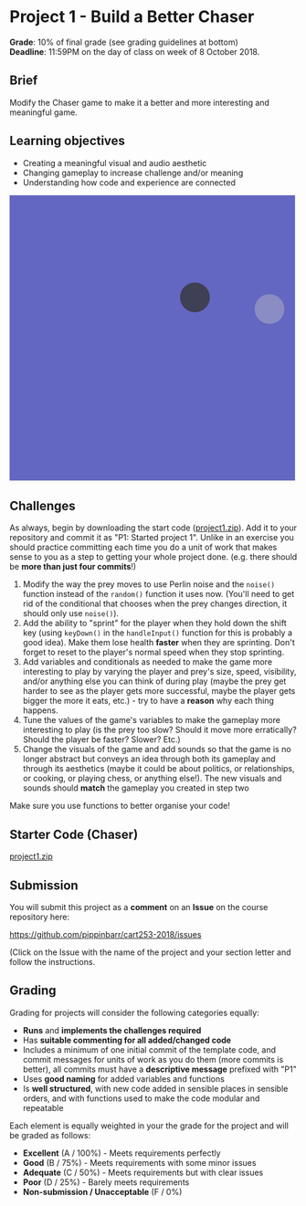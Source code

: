 # Project 1 - Build a Better Chaser

__Grade__: 10% of final grade (see grading guidelines at bottom)  
__Deadline__: 11:59PM on the day of class on week of 8 October 2018.

## Brief

Modify the Chaser game to make it a better and more interesting and meaningful game.

## Learning objectives

- Creating a meaningful visual and audio aesthetic
- Changing gameplay to increase challenge and/or meaning
- Understanding how code and experience are connected

![](images/project-1.png)

## Challenges

As always, begin by downloading the start code ([project1.zip](project1.zip)). Add it to your repository and commit it as "P1: Started project 1". Unlike in an exercise you should practice committing each time you do a unit of work that makes sense to you as a step to getting your whole project done. (e.g. there should be __more than just four commits__!)

1. Modify the way the prey moves to use Perlin noise and the `noise()` function instead of the `random()` function it uses now. (You'll need to get rid of the conditional that chooses when the prey changes direction, it should only use `noise()`).
2. Add the ability to "sprint" for the player when they hold down the shift key (using `keyDown()` in the `handleInput()` function for this is probably a good idea). Make them lose health __faster__ when they are sprinting. Don't forget to reset to the player's normal speed when they stop sprinting.
3. Add variables and conditionals as needed to make the game more interesting to play by varying the player and prey's size, speed, visibility, and/or anything else you can think of during play (maybe the prey get harder to see as the player gets more successful, maybe the player gets bigger the more it eats, etc.) - try to have a __reason__ why each thing happens.
4. Tune the values of the game's variables to make the gameplay more interesting to play (is the prey too slow? Should it move more erratically? Should the player be faster? Slower? Etc.)
5. Change the visuals of the game and add sounds so that the game is no longer abstract but conveys an idea through both its gameplay and through its aesthetics (maybe it could be about politics, or relationships, or cooking, or playing chess, or anything else!). The new visuals and sounds should __match__ the gameplay you created in step two

Make sure you use functions to better organise your code!

## Starter Code (Chaser)

[project1.zip](project1.zip)


## Submission

You will submit this project as a __comment__ on an __Issue__ on the course repository here:

https://github.com/pippinbarr/cart253-2018/issues

(Click on the Issue with the name of the project and your section letter and follow the instructions.


## Grading

Grading for projects will consider the following categories equally:

- __Runs__ and __implements the challenges required__
- Has __suitable commenting for all added/changed code__
- Includes a minimum of one initial commit of the template code, and commit messages for units of work as you do them (more commits is better), all commits must have a __descriptive message__ prefixed with "P1"
- Uses __good naming__ for added variables and functions
- Is __well structured__, with new code added in sensible places in sensible orders, and with functions used to make the code modular and repeatable

Each element is equally weighted in your the grade for the project and will be graded as follows:

- __Excellent__ (A / 100%) - Meets requirements perfectly
- __Good__ (B / 75%) - Meets requirements with some minor issues
- __Adequate__ (C / 50%) - Meets requirements but with clear issues
- __Poor__ (D / 25%) - Barely meets requirements
- __Non-submission / Unacceptable__ (F / 0%)
